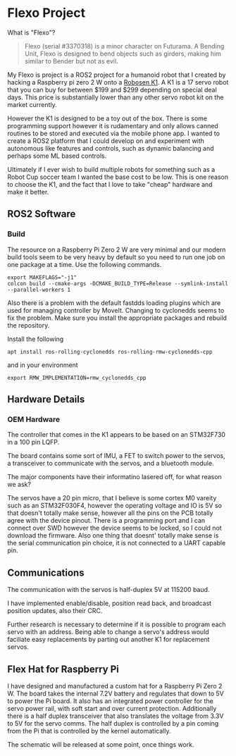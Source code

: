 # Flexo Project

What is "Flexo"?

> Flexo (serial #3370318) is a minor character on Futurama. A Bending Unit, 
Flexo is designed to bend objects such as girders, making him similar to 
Bender but not as evil.

My Flexo is project is a ROS2 project for a humanoid robot that I created
by hacking a Raspberry pi zero 2 W onto a 
[Robosen K1](https://www.robosen.com/us/k1-pro-interstellar-scout). 
A K1 is a 17 servo robot that you can buy for between $199 and $299 depending 
on special deal days. This price is substantially lower than any other servo 
robot kit on the market currently.

However the K1 is designed to be a toy out of the box. There is some
programming support however it is rudamentary and only allows canned routines
to be stored and executed via the mobile phone app. I wanted to create a ROS2
platform that I could develop on and experiment with autonomous like features
and controls, such as dynamic balancing and perhaps some ML based controls.

Ultimately if I ever wish to build multiple robots for something such as
a Robot Cup soccer team I wanted the base cost to be low. This is one reason
to choose the K1, and the fact that I love to take "cheap" hardware and
make it better.

## ROS2 Software

### Build
The resource on a Raspberry Pi Zero 2 W are very minimal and our modern build tools seem to be very heavy by default so you need to run one job on one package at a time. Use the following commands.

```
export MAKEFLAGS="-j1"
colcon build --cmake-args -DCMAKE_BUILD_TYPE=Release --symlink-install --parallel-workers 1 
```

Also there is a problem with the default fastdds loading plugins which are used for managing controller by MoveIt. Changing to cyclonedds seems to fix the problem. Make sure you install the appropriate packages and rebuild the repository.

Install the following
```
apt install ros-rolling-cyclonedds ros-rolling-rmw-cyclonedds-cpp
```

and in your environment
```
export RMW_IMPLEMENTATION=rmw_cyclonedds_cpp
```

## Hardware Details

### OEM Hardware
The controller that comes in the K1 appears to be based on an STM32F730 in a 100 pin LQFP.

The board contains some sort of IMU, a FET to switch power to the servos, a transceiver to communicate with the servos, and a bluetooth module.

The major components have their informatino lasered off, for what reason we ask?

The servos have a 20 pin micro, that I believe is some cortex M0 vareity such as an STM32F030F4, however the operating voltage and IO is 5V so that doesn't totally make sense, however all the pins on the PCB totally agree with the device pinout.
There is a programming port and I can connect over SWD however the device seems to be locked, so I could not download the firmware. Also one thing that doesnt'
totally make sense is the serial communication pin choice, it is not connected to a UART capable pin.

## Communications

The communication with the servos is half-duplex 5V at 115200 baud.

I have implemented enable/disable, position read back, and broadcast position updates, also their CRC.

Further research is necessary to determine if it is possible to program each servo with an address. Being able to change a servo's address would faciliate easy replacements by parting out another K1 for replacement servos.

## Flex Hat for Raspberry Pi

I have designed and manufactured a custom hat for a Raspberry Pi Zero 2 W. The board takes the internal 7.2V battery and regulates that down to 5V to power the Pi board.
It also has an integrated power controller for the servo power rail, with soft start and over current protection.
Additionally there is a half duplex transceiver that also translates the voltage from 3.3V to 5V for the servo comms. The half duplex is controlled by a pin coming from the Pi that is controlled by the kernel automatically.

The schematic will be released at some point, once things work.

